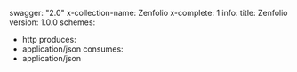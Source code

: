 swagger: "2.0"
x-collection-name: Zenfolio
x-complete: 1
info:
  title: Zenfolio
  version: 1.0.0
schemes:
- http
produces:
- application/json
consumes:
- application/json